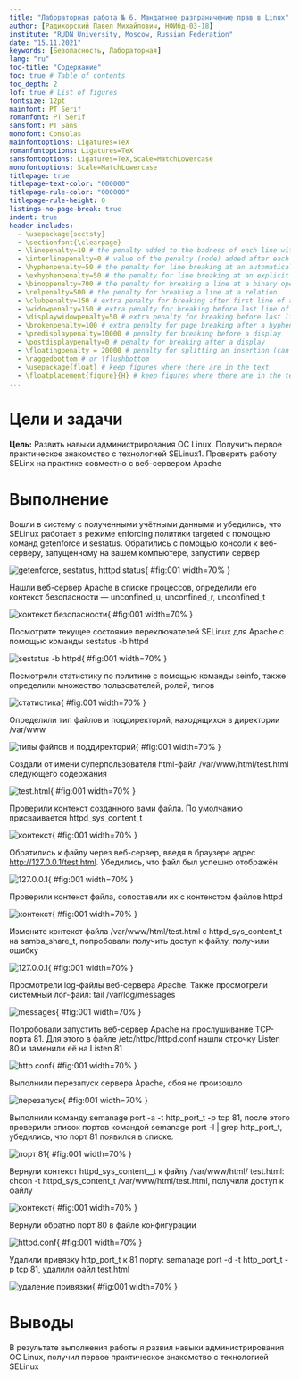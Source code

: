 ```yaml
---
title: "Лабораторная работа № 6. Мандатное разграничение прав в Linux"
author: [Радикорский Павел Михайлович, НФИбд-03-18]
institute: "RUDN University, Moscow, Russian Federation"
date: "15.11.2021"
keywords: [Безопасность, Лабораторная]
lang: "ru"
toc-title: "Содержание"
toc: true # Table of contents
toc_depth: 2
lof: true # List of figures
fontsize: 12pt
mainfont: PT Serif
romanfont: PT Serif
sansfont: PT Sans
monofont: Consolas
mainfontoptions: Ligatures=TeX
romanfontoptions: Ligatures=TeX
sansfontoptions: Ligatures=TeX,Scale=MatchLowercase
monofontoptions: Scale=MatchLowercase
titlepage: true
titlepage-text-color: "000000"
titlepage-rule-color: "000000"
titlepage-rule-height: 0
listings-no-page-break: true
indent: true
header-includes:
  - \usepackage{sectsty}
  - \sectionfont{\clearpage}
  - \linepenalty=10 # the penalty added to the badness of each line within a paragraph (no associated penalty node) Increasing the value makes tex try to have fewer lines in the paragraph.
  - \interlinepenalty=0 # value of the penalty (node) added after each line of a paragraph.
  - \hyphenpenalty=50 # the penalty for line breaking at an automatically inserted hyphen
  - \exhyphenpenalty=50 # the penalty for line breaking at an explicit hyphen
  - \binoppenalty=700 # the penalty for breaking a line at a binary operator
  - \relpenalty=500 # the penalty for breaking a line at a relation
  - \clubpenalty=150 # extra penalty for breaking after first line of a paragraph
  - \widowpenalty=150 # extra penalty for breaking before last line of a paragraph
  - \displaywidowpenalty=50 # extra penalty for breaking before last line before a display math
  - \brokenpenalty=100 # extra penalty for page breaking after a hyphenated line
  - \predisplaypenalty=10000 # penalty for breaking before a display
  - \postdisplaypenalty=0 # penalty for breaking after a display
  - \floatingpenalty = 20000 # penalty for splitting an insertion (can only be split footnote in standard LaTeX)
  - \raggedbottom # or \flushbottom
  - \usepackage{float} # keep figures where there are in the text
  - \floatplacement{figure}{H} # keep figures where there are in the text
...
```


# Цели и задачи

**Цель:** Развить навыки администрирования ОС Linux. Получить первое практическое знакомство с технологией SELinux1. Проверить работу SELinx на практике совместно с веб-сервером Apache

# Выполнение

Вошли в систему с полученными учётными данными и убедились, что SELinux работает в режиме enforcing политики targeted с помощью команд getenforce и sestatus. Обратились с помощью консоли к веб-серверу, запущенному на вашем компьютере, запустили сервер
    
![getenforce, sestatus, htttpd status](image/1.png){ #fig:001 width=70% }

Нашли веб-сервер Apache в списке процессов, определили его контекст безопасности — unconfined_u, unconfined_r, unconfined_t
    
![контекст безопасности](image/2.png){ #fig:001 width=70% }

Посмотрите текущее состояние переключателей SELinux для Apache с помощью команды sestatus -b httpd

![sestatus -b httpd](image/3.png){ #fig:001 width=70% }

Посмотрели статистику по политике с помощью команды seinfo, также определили множество пользователей, ролей, типов

![статистика](image/4.png){ #fig:001 width=70% }

Определили тип файлов и поддиректорий, находящихся в директории /var/www

![типы файлов и поддиректорий](image/5.png){ #fig:001 width=70% }

Создали от имени суперпользователя html-файл /var/www/html/test.html следующего содержания

![test.html](image/6.png){ #fig:001 width=70% }

Проверили контекст созданного вами файла. По умолчанию присваивается httpd_sys_content_t

![контекст](image/7.png){ #fig:001 width=70% }

Обратились к файлу через веб-сервер, введя в браузере адрес http://127.0.0.1/test.html. Убедились, что файл был успешно отображён

![127.0.0.1](image/8.png){ #fig:001 width=70% }

Проверили контекст файла, сопоставили их с контекстом файлов httpd

![контекст](image/7.png){ #fig:001 width=70% }

Измените контекст файла /var/www/html/test.html с httpd_sys_content_t на samba_share_t, попробовали получить доступ к файлу, получили ошибку

![127.0.0.1](image/10.png){ #fig:001 width=70% }

Просмотрели log-файлы веб-сервера Apache. Также просмотрели системный лог-файл: tail /var/log/messages

![messages](image/11.png){ #fig:001 width=70% }

Попробовали запустить веб-сервер Apache на прослушивание ТСР-порта 81. Для этого в файле /etc/httpd/httpd.conf нашли строчку Listen 80 и заменили её на Listen 81

![http.conf](image/12.png){ #fig:001 width=70% }

Выполнили перезапуск сервера Apache, сбоя не произошло

![перезапуск](image/13.png){ #fig:001 width=70% }

Выполнили команду semanage port -a -t http_port_t -р tcp 81, после этого проверили список портов командой semanage port -l | grep http_port_t, убедились, что порт 81 появился в списке.

![порт 81](image/14.png){ #fig:001 width=70% }

Вернули контекст httpd_sys_cоntent__t к файлу /var/www/html/ test.html: chcon -t httpd_sys_content_t /var/www/html/test.html, получили доступ к файлу

![контекст](image/15.png){ #fig:001 width=70% }

Вернули обратно порт 80 в файле конфигурации

![httpd.conf](image/16.png){ #fig:001 width=70% }

Удалили привязку http_port_t к 81 порту: semanage port -d -t http_port_t -p tcp 81, удалили файл test.html

![удаление привязки](image/17.png){ #fig:001 width=70% }

#  Выводы

В результате выполнения работы я развил навыки администрирования ОС Linux, получил первое практическое знакомство с технологией SELinux